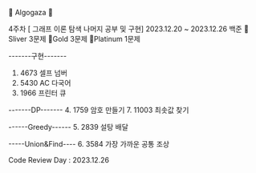 🐌 Algogaza 🐌

4주차 [ 그래프 이론 탐색 나머지 공부 및 구현]
2023.12.20 ~ 2023.12.26
백준 🥈Sliver 3문제 🥇Gold 3문제 💎Platinum 1문제

-------구현-------
1. 4673	 셀프 넘버
2. 5430	 AC	다국어
3. 1966	 프린터 큐

-------DP-------
4. 1759	 암호 만들기
7. 11003 최솟값 찾기

------Greedy------
5. 2839	 설탕 배달

-----Union&Find----
6. 3584	 가장 가까운 공통 조상


Code Review Day : 2023.12.26
